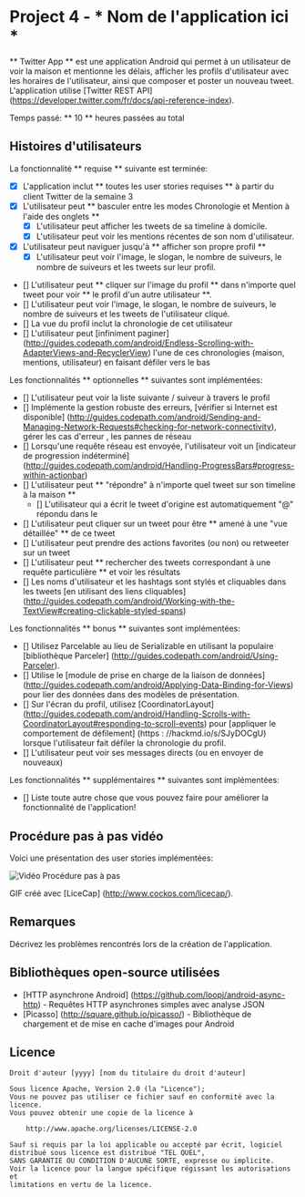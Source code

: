 # Project 4 - * Nom de l'application ici *

** Twitter App ** est une application Android qui permet à un utilisateur de voir la maison et mentionne les délais, afficher les profils d'utilisateur avec les horaires de l'utilisateur, ainsi que composer et poster un nouveau tweet. L'application utilise [Twitter REST API] (https://developer.twitter.com/fr/docs/api-reference-index).

Temps passé: ** 10 ** heures passées au total

## Histoires d'utilisateurs

La fonctionnalité ** requise ** suivante est terminée:

* [X] L'application inclut ** toutes les user stories requises ** à partir du client Twitter de la semaine 3
* [X] L'utilisateur peut ** basculer entre les modes Chronologie et Mention à l'aide des onglets **
  * [X] L'utilisateur peut afficher les tweets de sa timeline à domicile.
  * [X] L'utilisateur peut voir les mentions récentes de son nom d'utilisateur.
* [X] L'utilisateur peut naviguer jusqu'à ** afficher son propre profil **
  * [X] L'utilisateur peut voir l'image, le slogan, le nombre de suiveurs, le nombre de suiveurs et les tweets sur leur profil.
* [] L'utilisateur peut ** cliquer sur l'image du profil ** dans n'importe quel tweet pour voir ** le profil d'un autre utilisateur **.
 * [] L'utilisateur peut voir l'image, le slogan, le nombre de suiveurs, le nombre de suiveurs et les tweets de l'utilisateur cliqué.
 * [] La vue du profil inclut la chronologie de cet utilisateur
* [] L'utilisateur peut [infiniment paginer] (http://guides.codepath.com/android/Endless-Scrolling-with-AdapterViews-and-RecyclerView) l'une de ces chronologies (maison, mentions, utilisateur) en faisant défiler vers le bas

Les fonctionnalités ** optionnelles ** suivantes sont implémentées:

* [] L'utilisateur peut voir la liste suivante / suiveur à travers le profil
* [] Implémente la gestion robuste des erreurs, [vérifier si Internet est disponible] (http://guides.codepath.com/android/Sending-and-Managing-Network-Requests#checking-for-network-connectivity), gérer les cas d'erreur , les pannes de réseau
* [] Lorsqu'une requête réseau est envoyée, l'utilisateur voit un [indicateur de progression indéterminé] (http://guides.codepath.com/android/Handling-ProgressBars#progress-within-actionbar)
* [] L'utilisateur peut ** "répondre" à n'importe quel tweet sur son timeline à la maison **
  * [] L'utilisateur qui a écrit le tweet d'origine est automatiquement "@" répondu dans le
* [] L'utilisateur peut cliquer sur un tweet pour être ** amené à une "vue détaillée" ** de ce tweet
 * [] L'utilisateur peut prendre des actions favorites (ou non) ou retweeter sur un tweet
* [] L'utilisateur peut ** rechercher des tweets correspondant à une requête particulière ** et voir les résultats
* [] Les noms d'utilisateur et les hashtags sont stylés et cliquables dans les tweets [en utilisant des liens cliquables] (http://guides.codepath.com/android/Working-with-the-TextView#creating-clickable-styled-spans)

Les fonctionnalités ** bonus ** suivantes sont implémentées:

* [] Utilisez Parcelable au lieu de Serializable en utilisant la populaire [bibliothèque Parceler] (http://guides.codepath.com/android/Using-Parceler).
* [] Utilise le [module de prise en charge de la liaison de données] (http://guides.codepath.com/android/Applying-Data-Binding-for-Views) pour lier des données dans des modèles de présentation.
* [] Sur l'écran du profil, utilisez [CoordinatorLayout] (http://guides.codepath.com/android/Handling-Scrolls-with-CoordinatorLayout#responding-to-scroll-events) pour [appliquer le comportement de défilement] (https : //hackmd.io/s/SJyDOCgU) lorsque l'utilisateur fait défiler la chronologie du profil.
* [] L'utilisateur peut voir ses messages directs (ou en envoyer de nouveaux)

Les fonctionnalités ** supplémentaires ** suivantes sont implémentées:

* [] Liste toute autre chose que vous pouvez faire pour améliorer la fonctionnalité de l'application!

## Procédure pas à pas vidéo

Voici une présentation des user stories implémentées:

<img src = 'http: //i.imgur.com/link/to/your/gif/file.gif' title = 'Vidéo Procédure pas à pas' width = '' alt = 'Vidéo Procédure pas à pas' />

GIF créé avec [LiceCap] (http://www.cockos.com/licecap/).

## Remarques

Décrivez les problèmes rencontrés lors de la création de l'application.

## Bibliothèques open-source utilisées

- [HTTP asynchrone Android] (https://github.com/loopj/android-async-http) - Requêtes HTTP asynchrones simples avec analyse JSON
- [Picasso] (http://square.github.io/picasso/) - Bibliothèque de chargement et de mise en cache d'images pour Android

## Licence

    Droit d'auteur [yyyy] [nom du titulaire du droit d'auteur]

    Sous licence Apache, Version 2.0 (la "Licence");
    Vous ne pouvez pas utiliser ce fichier sauf en conformité avec la licence.
    Vous pouvez obtenir une copie de la licence à

        http://www.apache.org/licenses/LICENSE-2.0

    Sauf si requis par la loi applicable ou accepté par écrit, logiciel
    distribué sous licence est distribué "TEL QUEL",
    SANS GARANTIE OU CONDITION D'AUCUNE SORTE, expresse ou implicite.
    Voir la licence pour la langue spécifique régissant les autorisations et
    limitations en vertu de la licence.

